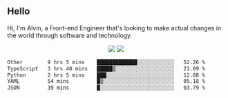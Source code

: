 ## Hello
Hi, I'm Alvin, a Front-end Engineer that's looking to make actual changes in the world through software and technology.

<p align="center">
  <img width="auto" src ="https://github-readme-stats.vercel.app/api?username=achen718&show_icons=true&count_private=true&theme=dracula&hide_border=true&hide=issues,contribs&bg_color=00000000">
  <img width="auto" src ="https://github-readme-stats.vercel.app/api/top-langs/?username=achen718&layout=compact&hide_border=true&theme=dracula&bg_color=00000000&langs_count=6&hide=jupyter%20notebook,tex,css,php&exclude_repo=Pacman-AI">

  <!--START_SECTION:waka-->

```txt
Other        9 hrs 5 mins    █████████████░░░░░░░░░░░░   52.26 %
TypeScript   3 hrs 40 mins   █████▒░░░░░░░░░░░░░░░░░░░   21.09 %
Python       2 hrs 5 mins    ███░░░░░░░░░░░░░░░░░░░░░░   12.08 %
YAML         54 mins         █▒░░░░░░░░░░░░░░░░░░░░░░░   05.18 %
JSON         39 mins         █░░░░░░░░░░░░░░░░░░░░░░░░   03.79 %
```

<!--END_SECTION:waka-->
  <br>
  <br>
</p>
